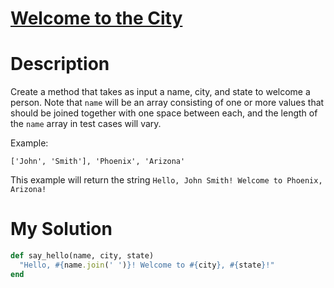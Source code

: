 # [Welcome to the City](https://www.codewars.com/kata/5302d846be2a9189af0001e4)

# Description
Create a method that takes as input a name, city, and state to welcome a person. Note that `name` will be an array 
consisting of one or more values that should be joined together with one space between each, and the length of the 
`name` array in test cases will vary.

Example:

```
['John', 'Smith'], 'Phoenix', 'Arizona'
```

This example will return the string `Hello, John Smith! Welcome to Phoenix, Arizona!`

# My Solution
```ruby
def say_hello(name, city, state)
  "Hello, #{name.join(' ')}! Welcome to #{city}, #{state}!"
end
```
